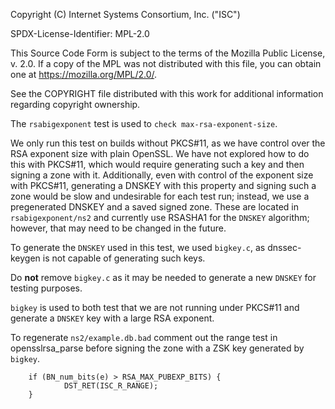 Copyright (C) Internet Systems Consortium, Inc. ("ISC")

SPDX-License-Identifier: MPL-2.0

This Source Code Form is subject to the terms of the Mozilla Public
License, v. 2.0.  If a copy of the MPL was not distributed with this
file, you can obtain one at https://mozilla.org/MPL/2.0/.

See the COPYRIGHT file distributed with this work for additional
information regarding copyright ownership.

The `rsabigexponent` test is used to `check max-rsa-exponent-size`.

We only run this test on builds without PKCS#11, as we have control over
the RSA exponent size with plain OpenSSL. We have not explored how to do
this with PKCS#11, which would require generating such a key and then
signing a zone with it. Additionally, even with control of the exponent
size with PKCS#11, generating a DNSKEY with this property and signing
such a zone would be slow and undesirable for each test run; instead, we
use a pregenerated DNSKEY and a saved signed zone.  These are located in
`rsabigexponent/ns2` and currently use RSASHA1 for the `DNSKEY`
algorithm; however, that may need to be changed in the future.

To generate the `DNSKEY` used in this test, we used `bigkey.c`, as
dnssec-keygen is not capable of generating such keys.

Do **not** remove `bigkey.c` as it may be needed to generate a new
`DNSKEY` for testing purposes.

`bigkey` is used to both test that we are not running under PKCS#11 and
generate a `DNSKEY` key with a large RSA exponent.

To regenerate `ns2/example.db.bad` comment out the range test in
opensslrsa_parse before signing the zone with a ZSK key generated
by `bigkey`.

        if (BN_num_bits(e) > RSA_MAX_PUBEXP_BITS) {
                DST_RET(ISC_R_RANGE);
        }
